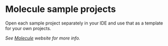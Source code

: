 # Molecule sample projects

Open each sample project separately in your IDE and use that as a template for your own projects.

_See [Molecule](http://scalamolecule.org) website for more info._